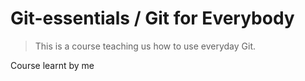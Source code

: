 # Git-essentials / Git for Everybody

> This is a course teaching us how to use everyday Git.

Course learnt by me
